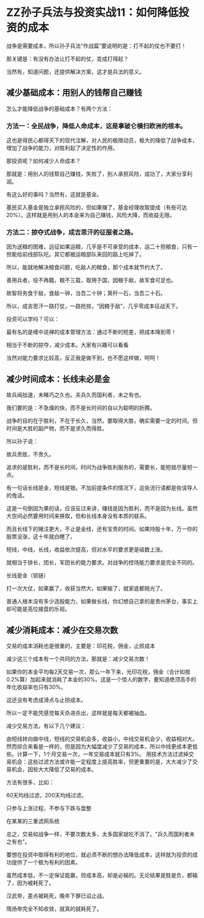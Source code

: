 # ZZ孙子兵法与投资实战11：如何降低投资的成本

战争是需要成本，所以孙子兵法“作战篇”要说明的是：打不起的仗也不要打！

那关键是：有没有办法让打不起的仗，变成打得起？

当然有，知道问题，还提供解决方案，这才是兵法的意义。

## 减少基础成本：用别人的钱帮自己赚钱
怎么才能降低战争的基础成本？有两个方法：

### 方法一：全民战争，降低人命成本，这是拿破仑横扫欧洲的根本。

这也是得民心都得天下的现代注解，对人民的极限动员，极大的降低了战争成本，增加了战争的能力，对胜利起了决定性的作用。

那投资呢？如何减少人命成本？

那就是：用别人的钱帮自己赚钱，失败了，别人承担风险，成功了，大家分享利润。

有这么好的事吗？当然有，这就是基金。

基民买入基金是独立承担风险的，但如果赚了，基金经理收取提成（有些可达20%）。这样就是用别人的本金来为自己赚钱，风险大降，而收益无限。

### 方法二：掠夺式战争，成吉思汗的征服者之路。

因为送粮的困难，远征如果运粮，几乎是不可承受的成本，运二十担粮食，只有一担能给前线部队吃。其它都被运粮部队来回的路上吃掉了。

所以，能就地解决粮食问题，吃敌人的粮食，那个成本就节约大了。

善用兵者，役不再籍，粮不三载，取用于国，因粮于敌，故军食可足也。

故智将务食于敌，食敌一钟，当吾二十钟；萁秆一石，当吾二十石。

所以，成吉思汗一路打仗，一路抢掠，“因粮于敌”，几乎零成本征战天下。

投资可以学吗？可以：

最有名的是缠中说禅的成本管理方法：通过不断的短差，把成本降到零！

相当于不断的掠夺，减少成本。大家有兴趣可以看看

当然对能力要求比较高，反正我是做不到，也不愿这样做，呵呵！

## 减少时间成本：长线未必是金
故兵闻拙速，未睹巧之久也。夫兵久而国利者，未之有也。

我们要的是：不急燥的快，而不是长时间的自以为聪明的折腾。

战争的目的在于胜利，不在于长久，当然，要取得大胜，确实需要一定的时间。但时间是大胜的副产物，而不是求久而得胜。

所以孙子说：

故兵贵胜，不贵久。

追求的是胜利，而不是长时间，时间为战争胜利服务的，需要长，能短就尽量短一点。

有一句话长线是金，短线是银。不加前提条件的情况下，这些流行语都是些误导人的鬼话。

这是一句倒因为果的话，应该反过来讲，赚钱是因为胜利，而不是因为长线。虽然大空间必然要用时间来换取，但和长线本身没有本质的联系。

而且长线下的赌注更大，不止是金线，还有宝贵的时间。如果持股十年，万一你的股票没涨，这十年就白瞎了。

短线，中线，长线，收益依次提高，但对水平的要求更是级数上涨。

就相当于排长，团长，军团长的能力要求。对战争的控场能力要求是完全不同的。

长线是金（锁链）

打一次大仗，如果赢了，收获当然大，如果输了，就家底都赔光了。

普通人根本没有多少选股能力，如果做长线，你幻想自己拿的是贵州茅台，事实上却可能是高位接盘的乐视。

## 减少消耗成本：减少在交易次数
交易的成本消耗也是很重的，主要是：印花税，佣金，止损成本

减少这三个成本有一个共同的方法，那就是：减少交易次数！

如果你的本金平均每2天交易一次，那么一年下来，光印花税，佣金（合计如按0.2%算）加起来就消耗了本金的30%。这是一个惊人的数字，要知道绝顶高手的年化收益率也只有30%。

这还没有考虑成滑点与止损成本。

所以一定不能凭感觉每天杀进杀出，这样就是每天都被抽血。

减少交易方法，有以下几个建议：

由短线转向做中线，短线的交易机会多，收益小，中线交易机会少，收益相对大。然而综合来看是一样的，但是因为大幅度减少了交易的成本，所以中线更成本更低些。计算一下，1个月交易一次，一年交易成本就只有3%。
用技术方法过滤掉交易机会：这些过滤方法或许能一定程度上提高胜率，但更重要的是，大大减少了交易机会，因些大大降低了交易的成本。

方法有很多，比如：

60天均线过滤，200天均线过滤。

只参与上涨过程，不参与下跌与盘整

在某某的三重滤网系统

总之，交易如战争一样，不要次数太多，太多国家就吃不消了。“兵久而国利者未之有也”。

要想在投资中取得有利的地位，就必须不断的想办法降低成本，这样就为投资的成功提供了一个极为有利的因素。

虽然成本低，不一定保证能赢，但成本高，却是必输的。无论结果是胜是负，都输了，因为被耗死了。

汉武帝，差点被耗死，晚年下罪已诏止战。

隋炀帝完全不知收敛，就真的就耗死了。

